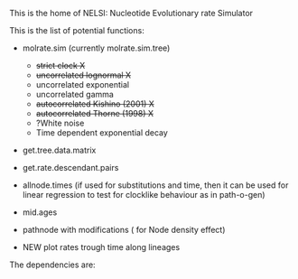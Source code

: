 This is the home of NELSI: Nucleotide Evolutionary rate Simulator

This is the list of potential functions:

- molrate.sim (currently molrate.sim.tree)
  - ~~strict clock X~~
  - ~~uncorrelated lognormal X~~
  - uncorrelated exponential
  - uncorrelated gamma
  - ~~autocorrelated Kishino (2001) X~~
  - ~~autocorrelated Thorne (1998) X~~
  - ?White noise
  - Time dependent exponential decay

- get.tree.data.matrix

- get.rate.descendant.pairs

- allnode.times (if used for substitutions and time, then it can be used for linear regression to test for clocklike behaviour as in path-o-gen)

- mid.ages

- pathnode with modifications ( for Node density effect)

- NEW plot rates trough time along lineages


The dependencies are:


